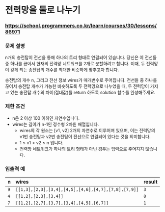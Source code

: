 # 전력망을 둘로 나누기

### https://school.programmers.co.kr/learn/courses/30/lessons/86971

### 문제 설명

n개의 송전탑이 전선을 통해 하나의 트리 형태로 연결되어 있습니다. 당신은 이 전선들 중 하나를 끊어서 현재의 전력망 네트워크를 2개로 분할하려고 합니다. 이때, 두 전력망이 갖게 되는 송전탑의 개수를 최대한 비슷하게 맞추고자 합니다.

송전탑의 개수 n, 그리고 전선 정보 wires가 매개변수로 주어집니다. 전선들 중 하나를 끊어서 송전탑 개수가 가능한 비슷하도록 두 전력망으로 나누었을 때, 두 전력망이 가지고 있는 송전탑 개수의 차이(절대값)를 return 하도록 solution 함수를 완성해주세요.

### 제한 조건

-   n은 2 이상 100 이하인 자연수입니다.
-   wires는 길이가 n-1인 정수형 2차원 배열입니다.
    -   wires의 각 원소는 [v1, v2] 2개의 자연수로 이루어져 있으며, 이는 전력망의 v1번 송전탑과 v2번 송전탑이 전선으로 연결되어 있다는 것을 의미합니다.
    -   1 ≤ v1 < v2 ≤ n 입니다.
    -   전력망 네트워크가 하나의 트리 형태가 아닌 경우는 입력으로 주어지지 않습니다.

### 입출력 예

| n   | wires                                               | result |
| :-- | :-------------------------------------------------- | :----- |
| `9` | `[[1,3],[2,3],[3,4],[4,5],[4,6],[4,7],[7,8],[7,9]]` | `3`    |
| `4` | `[[1,2],[2,3],[3,4]]`                               | `0`    |
| `7` | `[[1,2],[2,7],[3,7],[3,4],[4,5],[6,7]]`             | `1`    |

